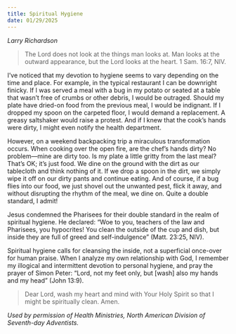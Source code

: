 ```yaml
---
title: Spiritual Hygiene
date: 01/29/2025
---
```


_Larry Richardson_

> <p></p>
> The Lord does not look at the things man looks at. Man looks at the outward appearance, but the Lord looks at the heart. 1 Sam. 16:7, NIV.

I’ve noticed that my devotion to hygiene seems to vary depending on the time and place. For example, in the typical restaurant I can be downright finicky. If I was served a meal with a bug in my potato or seated at a table that wasn’t free of crumbs or other debris, I would be outraged. Should my plate have dried-on food from the previous meal, I would be indignant. If I dropped my spoon on the carpeted floor, I would demand a replacement. A greasy saltshaker would raise a protest. And if I knew that the cook’s hands were dirty, I might even notify the health department.

However, on a weekend backpacking trip a miraculous transformation occurs. When cooking over the open fire, are the chef’s hands dirty? No problem—mine are dirty too. Is my plate a little gritty from the last meal? That’s OK; it’s just food. We dine on the ground with the dirt as our tablecloth and think nothing of it. If we drop a spoon in the dirt, we simply wipe it off on our dirty pants and continue eating. And of course, if a bug flies into our food, we just shovel out the unwanted pest, flick it away, and without disrupting the rhythm of the meal, we dine on. Quite a double standard, I admit!

Jesus condemned the Pharisees for their double standard in the realm of spiritual hygiene. He declared: “Woe to you, teachers of the law and Pharisees, you hypocrites! You clean the outside of the cup and dish, but inside they are full of greed and self-indulgence” (Matt. 23:25, NIV).

Spiritual hygiene calls for cleansing the inside, not a superficial once-over for human praise. When I analyze my own relationship with God, I remember my illogical and intermittent devotion to personal hygiene, and pray the prayer of Simon Peter: “Lord, not my feet only, but [wash] also my hands and my head” (John 13:9).

> <callout></callout>
> Dear Lord, wash my heart and mind with Your Holy Spirit so that I might be spiritually clean. Amen.

_Used by permission of Health Ministries, North American Division of Seventh-day Adventists._